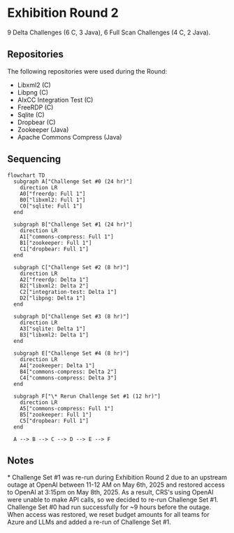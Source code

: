 # Exhibition Round 2

9 Delta Challenges (6 C, 3 Java), 6 Full Scan Challenges (4 C, 2 Java).

## Repositories

The following repositories were used during the Round:

* Libxml2 (C)
* Libpng (C)
* AIxCC Integration Test (C)
* FreeRDP (C)
* Sqlite (C)
* Dropbear (C)
* Zookeeper (Java)
* Apache Commons Compress (Java)

## Sequencing

```mermaid
flowchart TD
  subgraph A["Challenge Set #0 (24 hr)"]
    direction LR
    A0["freerdp: Full 1"]
    B0["libxml2: Full 1"]
    C0["sqlite: Full 1"]
  end

  subgraph B["Challenge Set #1 (24 hr)"]
    direction LR
    A1["commons-compress: Full 1"]
    B1["zookeeper: Full 1"]
    C1["dropbear: Full 1"]
  end

  subgraph C["Challenge Set #2 (8 hr)"]
    direction LR
    A2["freerdp: Delta 1"]
    B2["libxml2: Delta 2"]
    C2["integration-test: Delta 1"]
    D2["libpng: Delta 1"]
  end

  subgraph D["Challenge Set #3 (8 hr)"]
    direction LR
    A3["sqlite: Delta 1"]
    B3["libxml2: Delta 1"]
  end

  subgraph E["Challenge Set #4 (8 hr)"]
    direction LR
    A4["zookeeper: Delta 1"]
    B4["commons-compress: Delta 2"]
    C4["commons-compress: Delta 3"]
  end

  subgraph F["\* Rerun Challenge Set #1 (12 hr)"]
    direction LR
    A5["commons-compress: Full 1"]
    B5["zookeeper: Full 1"]
    C5["dropbear: Full 1"]
  end

  A --> B --> C --> D --> E --> F
```

## Notes

\* Challenge Set #1 was re-run during Exhibition Round 2 due to an upstream outage at OpenAI between 11-12 AM on May 6th, 2025 and restored access to OpenAI at 3:15pm on May 8th, 2025. As a result, CRS's using OpenAI were unable to make API calls, so we decided to re-run Challenge Set #1. Challenge Set #0 had run successfully for ~9 hours before the outage. When access was restored, we reset budget amounts for all teams for Azure and LLMs and added a re-run of Challenge Set #1.

